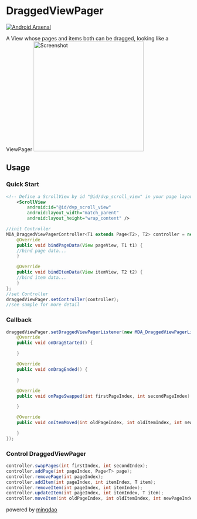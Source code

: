 # DraggedViewPager
[![Android Arsenal](https://img.shields.io/badge/Android%20Arsenal-DraggedViewPager-green.svg?style=flat)](https://android-arsenal.com/details/1/2164)

A View whose pages and items both can be dragged, looking like a ViewPager
<img src="https://github.com/yueban/DraggedViewPager/raw/master/DraggedViewPager.gif" width="300" alt="Screenshot"/>

## Usage
###  Quick Start
```xml
<!-- Define a ScrollView by id "@id/dvp_scroll_view" in your page layout -->
    <ScrollView
        android:id="@id/dvp_scroll_view"
        android:layout_width="match_parent"
        android:layout_height="wrap_content" />
```

``` java
//init Controller
MDA_DraggedViewPagerController<T1 extends Page<T2>, T2> controller = new MDA_DraggedViewPagerController<>(List<T1> data,int pageLayoutRes, int itemLayoutRes) {
    @Override
    public void bindPageData(View pageView, T1 t1) {
	//bind page data...
    }

    @Override
    public void bindItemData(View itemView, T2 t2) {
	//bind item data...
    }
};
//set Controller
draggedViewPager.setController(controller);
//see sample for more detail
```

### Callback
``` java
draggedViewPager.setDraggedViewPagerListener(new MDA_DraggedViewPagerListener() {
    @Override
    public void onDragStarted() {

    }

    @Override
    public void onDragEnded() {

    }

    @Override
    public void onPageSwapped(int firstPageIndex, int secondPageIndex) {

    }

    @Override
    public void onItemMoved(int oldPageIndex, int oldItemIndex, int newPageIndex, int newItemIndex) {

    }
});
```

### Control DraggedViewPager
``` java
controller.swapPages(int firstIndex, int secondIndex);
controller.addPage(int pageIndex, Page<T> page);
controller.removePage(int pageIndex);
controller.addItem(int pageIndex, int itemIndex, T item);
controller.removeItem(int pageIndex, int itemIndex);
controller.updateItem(int pageIndex, int itemIndex, T item);
controller.moveItem(int oldPageIndex, int oldItemIndex, int newPageIndex, int newItemIndex)
```

powered by [mingdao](http://www.mingdao.com/home)